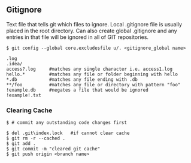 ## Gitignore

Text file that tells git which files to ignore. Local .gitignore
file is usually placed in the root directory.
Can also create global .gitignore and any entries in that file
will be ignored in all of GIT repositories.

```console
$ git config --global core.excludesfile u/. <gitignore_global name>
```

```
.log
.idea/
access?.log     #matches any single character i.e. access1.log
hello.*         #matches any file or folder beginning with hello
*.db            #matches any file ending with .db
**/foo          #matches any file or directory with pattern "foo"
!example.db     #negates a file that would be ignored
!example!.txt
```

### Clearing Cache

```console
$ # commit any outstanding code changes first

$ del .git\index.lock   #if cannot clear cache
$ git rm -r --cached .
$ git add .
$ git commit -m "cleared git cache"
$ git push origin <branch name>
```
